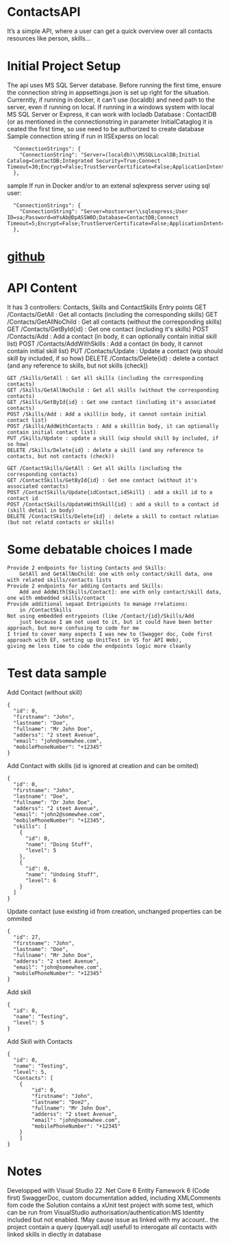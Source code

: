 # ContactsAPI
It’s a simple API, where a user can get a quick overview over all contacts resources
like person, skills...

# Initial Project Setup
The api uses MS SQL Server database. 
Before running the first time, ensure the connection string in appsettings.json is set up right for the situation.
Currerntly, if running in docker, it can't use (localdb) and need path to the server, even if running on local. If running in a windows system with local MS SQL Server or Express, it can work with locladb
Database : ContactDB (or as mentioned in the connectionstring in parameter InitialCataglog
it is ceated the first time, so use need to be authorized to create database
Sample connection string if run in IISExperss on local:
```
  "ConnectionStrings": {
    "ConnectionString": "Server=(localdb)\\MSSQLLocalDB;Initial Catalog=ContactDB;Integrated Security=True;Connect Timeout=30;Encrypt=False;TrustServerCertificate=False;ApplicationIntent=ReadWrite;MultiSubnetFailover=False"
  },
```
sample If run in Docker and/or to an extenal sqlexpress server using sql user:
```
  "ConnectionStrings": {
    "ConnectionString": "Server=hostserver\\sqlexpress;User ID=sa;Password=mYsAb@DpASSW0D;Database=ContactDB;Connect Timeout=5;Encrypt=False;TrustServerCertificate=False;ApplicationIntent=ReadWrite;MultiSubnetFailover=False;"
  },
```

# [github](https://github.com/gkarsan/ContactsAPI)

# API Content
It has 3 controllers: Contacts, Skills and ContactSkills
Entry points
	GET /Contacts/GetAll : Get all contacts (including the corresponding skills)
	GET /Contacts/GetAllNoChild : Get all contacts (without the corresponding skills)
	GET /Contacts/GetById{id} : Get one contact (including it's skills)
	POST /Contacts/Add : Add a contact (in body, it can optionally contain initial skill list)
	POST /Contacts/AddWithSkills : Add a contact (in body, it cannot contain initial skill list)
	PUT /Contacts/Update : Update a contact (wip should skill by included, if so how)
	DELETE /Contacts/Delete{id} : delete a contact (and any reference to skills, but not skills (check))
	
	GET /Skills/GetAll : Get all skills (including the corresponding contacts)
	GET /Skills/GetAllNoChild : Get all skills (without the corresponding contacts)
	GET /Skills/GetById{id} : Get one contact (including it's associated contacts)
	POST /Skills/Add : Add a skill(in body, it cannot contain initial contact list)
	POST /Skills/AddWithContacts : Add a skill(in body, it can optionally contain initial contact list)
	PUT /Skills/Update : update a skill (wip should skill by included, if so how)
	DELETE /Skills/Delete{id} : delete a skill (and any reference to contacts, but not contacts (check))
	
	GET /ContactSkills/GetAll : Get all skills (including the corresponding contacts)
	GET /ContactSkills/GetById{id} : Get one contact (without it's associated contacts)
	POST /ContactSkills/Update{idContact,idSkill} : add a skill id to a contact id
	POST /ContactSkills/UpdateWithSkill{id} : add a skill to a contact id (skill detail in body)
	DELETE /ContactSkills/Delete{id} : delete a skill to contact relation (but not relatd contacts or skills)

#  Some debatable choices I made
	Provide 2 endpoints for listing Contacts and Skills: 
		GetAll and GetAllNoChild: one with only contact/skill data, one with related skills/contacts lists
	Provide 2 endpoints for adding Contacts and Skills: 
		Add and AddWith[Skills/Contact]: one with only contact/skill data, one with embedded skills/contact
	Provide additional sepaat Entripoints to manage rrelations:
		in /ContactSkills
	Not using embedded entrypoints (like /Contact/{id}/Skills/Add
		just because I am not used to it, but it could have been better approach, but more confusing to code for me
	I tried to cover many aspects I was new to (Swagger doc, Code first approach with EF, setting up UnitTest in VS for API Web), 
	giving me less time to code the endpoints logic more cleanly	
	
# Test data sample
Add Contact (without skill)
```
{
  "id": 0,
  "firstname": "John",
  "lastname": "Doe",
  "fullname": "Mr John Doe",
  "adderss": "2 steet Avenue",
  "email": "john@somewhee.com",
  "mobilePhoneNumber": "+12345"
}
```
Add Contact with skills (id is ignored at creation and can be omited)
```
{
  "id": 0,
  "firstname": "John",
  "lastname": "Doe",
  "fullname": "Dr John Doe",
  "adderss": "2 steet Avenue",
  "email": "john2@somewhee.com",
  "mobilePhoneNumber": "+12345",
  "skills": [
    {
      "id": 0,
      "name": "Doing Stuff",
      "level": 5
    },
    {
      "id": 0,
      "name": "Undoing Stuff",
      "level": 6
    }
  ]
}
```
Update contact (use existing id from creation, 
unchanged properties can be ommited
```
{
  "id": 27,
  "firstname": "John",
  "lastname": "Doe",
  "fullname": "Mr John Doe",
  "adderss": "2 steet Avenue",
  "email": "john@somewhee.com",
  "mobilePhoneNumber": "+12345"
}
```
Add skill
```
{
  "id": 0,
  "name": "Testing",
  "level": 5
}		
```
Add Skill with Contacts
```
{
  "id": 0,
  "name": "Testing",
  "level": 5,
  "Contacts": [
	{
		"id": 0,
		"firstname": "John",
		"lastname": "Doe2",
		"fullname": "Mr John Doe",
		"adderss": "2 steet Avenue",
		"email": "john@somewhee.com",
		"mobilePhoneNumber": "+12345"
	}
	]
}		
```

# Notes
Developped with Visual Studio 22
.Net Core 6
Entity Famework 6 (Code first)
SwaggerDoc, custom documentation added, including XMLComments fom code
the Solution contains a xUnit test project with some test, which can be run from VisualStudio
authorisation/authentication:MS Identity included but not enabled. !May cause issue as linked with my account..
the project contain a query (queryall.sql) usefull to interogate all contacts with linked skills in diectly in database

